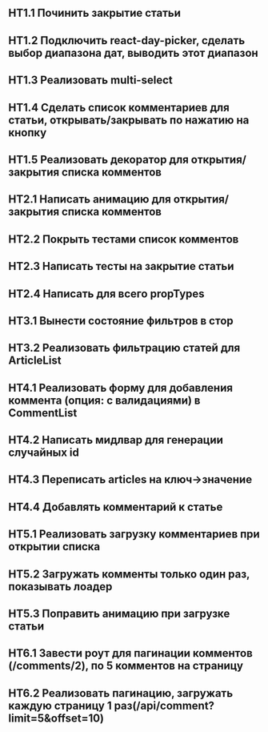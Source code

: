 ## HT1.1 Починить закрытие статьи
## HT1.2 Подключить react-day-picker, сделать выбор диапазона дат, выводить этот диапазон
## HT1.3 Реализовать multi-select
## HT1.4 Сделать список комментариев для статьи, открывать/закрывать по нажатию на кнопку
## HT1.5 Реализовать декоратор для открытия/закрытия списка комментов

## HT2.1 Написать анимацию для открытия/закрытия списка комментов
## HT2.2 Покрыть тестами список комментов
## HT2.3 Написать тесты на закрытие статьи
## HT2.4 Написать для всего propTypes

## HT3.1 Вынести состояние фильтров в стор
## HT3.2 Реализовать фильтрацию статей для ArticleList

## HT4.1 Реализовать форму для добавления коммента (опция: с валидациями) в CommentList
## HT4.2 Написать мидлвар для генерации случайных id
## HT4.3 Переписать articles на ключ->значение
## HT4.4 Добавлять комментарий к статье

## HT5.1 Реализовать загрузку комментариев при открытии списка
## HT5.2 Загружать комменты только один раз, показывать лоадер
## HT5.3 Поправить анимацию при загрузке статьи

## HT6.1 Завести роут для пагинации комментов (/comments/2), по 5 комментов на страницу
## HT6.2 Реализовать пагинацию, загружать каждую страницу 1 раз(/api/comment?limit=5&offset=10)